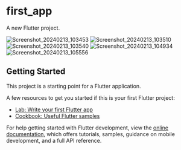 # first_app

A new Flutter project.

![Screenshot_20240213_103453](https://github.com/Jaydeepsharma93/first_app/assets/143181361/13b7508d-8a34-4d37-b2de-c20a2630d928)
![Screenshot_20240213_103510](https://github.com/Jaydeepsharma93/first_app/assets/143181361/f0095e9e-2627-446f-a617-687d1f1ca1c5)
![Screenshot_20240213_103540](https://github.com/Jaydeepsharma93/first_app/assets/143181361/b38b19ff-4e1f-469d-a0f1-6f13666c2651)
![Screenshot_20240213_104934](https://github.com/Jaydeepsharma93/first_app/assets/143181361/d7654721-84c9-4141-a945-2a18705cc7d8)
![Screenshot_20240213_105556](https://github.com/Jaydeepsharma93/first_app/assets/143181361/477623b8-fcc2-442e-baea-ce471f0da157)

## Getting Started

This project is a starting point for a Flutter application.

A few resources to get you started if this is your first Flutter project:

- [Lab: Write your first Flutter app](https://docs.flutter.dev/get-started/codelab)
- [Cookbook: Useful Flutter samples](https://docs.flutter.dev/cookbook)

For help getting started with Flutter development, view the
[online documentation](https://docs.flutter.dev/), which offers tutorials,
samples, guidance on mobile development, and a full API reference.

